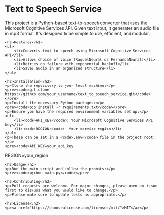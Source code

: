<!DOCTYPE html>
<html>
<head>
    <title>Text to Speech Service</title>
</head>
<body>
    <h1>Text to Speech Service</h1>
    <p>This project is a Python-based text-to-speech converter that uses the Microsoft Cognitive Services API. Given text input, it generates an audio file in mp3 format. It's designed to be simple to use, efficient, and modular.</p>

    <h2>Features</h2>
    <ul>
        <li>Converts text to speech using Microsoft Cognitive Services API</li>
        <li>Allows choice of voice (RaquelNeural or FernandaNeural)</li>
        <li>Retries on failure with exponential backoff</li>
        <li>Saves audio in an organized structure</li>
    </ul>

    <h2>Installation</h2>
    <p>Clone the repository to your local machine:</p>
    <pre><code>git clone https://github.com/your_username/text_to_speech_service.git</code></pre>
    <p>Install the necessary Python packages:</p>
    <pre><code>pip install -r requirements.txt</code></pre>
    <p>Ensure you have the required environment variables set up:</p>
    <ul>
        <li><code>API_KEY</code>: Your Microsoft Cognitive Services API key</li>
        <li><code>REGION</code>: Your service region</li>
    </ul>
    <p>These can be set in a <code>.env</code> file in the project root:</p>
    <pre><code>API_KEY=your_api_key
REGION=your_region</code></pre>

    <h2>Usage</h2>
    <p>Run the main script and follow the prompts:</p>
    <pre><code>python main.py</code></pre>

    <h2>Contributing</h2>
    <p>Pull requests are welcome. For major changes, please open an issue first to discuss what you would like to change.</p>
    <p>Please make sure to update tests as appropriate.</p>

    <h2>License</h2>
    <p><a href="https://choosealicense.com/licenses/mit/">MIT</a></p>
</body>
</html>
